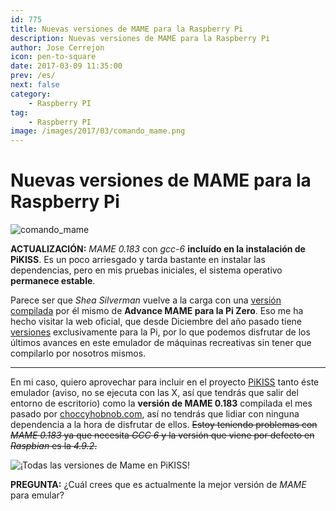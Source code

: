 ```yaml
---
id: 775
title: Nuevas versiones de MAME para la Raspberry Pi
description: Nuevas versiones de MAME para la Raspberry Pi
author: Jose Cerrejon
icon: pen-to-square
date: 2017-03-09 11:35:00
prev: /es/
next: false
category:
    - Raspberry PI
tag:
    - Raspberry PI
image: /images/2017/03/comando_mame.png
---
```


# Nuevas versiones de MAME para la Raspberry Pi

![comando_mame](/images/2017/03/comando_mame.png)

**ACTUALIZACIÓN:** _MAME 0.183_ con _gcc-6_ **incluído en la instalación de PiKISS**. Es un poco arriesgado y tarda bastante en instalar las dependencias, pero en mis pruebas iniciales, el sistema operativo **permanece estable**.

Parece ser que _Shea Silverman_ vuelve a la carga con una [versión compilada](https://blog.sheasilverman.com/2017/03/advancemame-3-4-for-the-raspberry-pi-zero/) por él mismo de **Advance MAME para la Pi Zero**. Eso me ha hecho visitar la web oficial, que desde Diciembre del año pasado tiene [versiones](https://www.advancemame.it/download) exclusivamente para la Pi, por lo que podemos disfrutar de los últimos avances en este emulador de máquinas recreativas sin tener que compilarlo por nosotros mismos.

---

En mi caso, quiero aprovechar para incluir en el proyecto [PiKISS](https://github.com/jmcerrejon/PiKISS) tanto éste emulador (aviso, no se ejecuta con las X, así que tendrás que salir del entorno de escritorio) como la **versión de MAME 0.183** compilada el mes pasado por [choccyhobnob.com](https://choccyhobnob.com/mame-0-183-for-raspberry-pi-macos/), así no tendrás que lidiar con ninguna dependencia a la hora de disfrutar de ellos. ~~Estoy teniendo problemas con _MAME 0.183_ ya que necesita _GCC 6_ y la versión que viene por defecto en _Raspbian_ es la _4.9.2_.~~

![¡Todas las versiones de Mame en PiKISS!](/images/2017/03/mame_piKiss.png "¡Todas las versiones de Mame en PiKISS!")

**PREGUNTA:** ¿Cuál crees que es actualmente la mejor versión de _MAME_ para emular?
